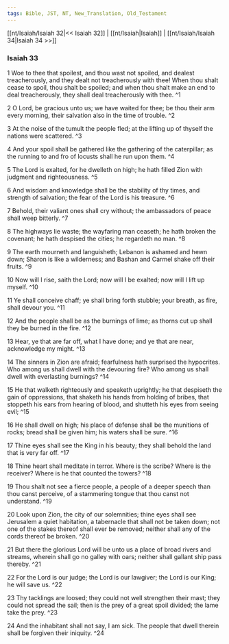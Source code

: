 ```yaml
---
tags: Bible, JST, NT, New_Translation, Old_Testament
---
```


[[nt/Isaiah/Isaiah 32|<< Isaiah 32]] | [[nt/Isaiah|Isaiah]] | [[nt/Isaiah/Isaiah 34|Isaiah 34 >>]]

### Isaiah 33

1 Woe to thee that spoilest, and thou wast not spoiled, and dealest treacherously, and they dealt not treacherously with thee! When thou shalt cease to spoil, thou shalt be spoiled; and when thou shalt make an end to deal treacherously, they shall deal treacherously with thee.  ^1

2 O Lord, be gracious unto us; we have waited for thee; be thou their arm every morning, their salvation also in the time of trouble.  ^2

3 At the noise of the tumult the people fled; at the lifting up of thyself the nations were scattered.  ^3

4 And your spoil shall be gathered like the gathering of the caterpillar; as the running to and fro of locusts shall he run upon them.  ^4

5 The Lord is exalted, for he dwelleth on high; he hath filled Zion with judgment and righteousness.  ^5

6 And wisdom and knowledge shall be the stability of thy times, and strength of salvation; the fear of the Lord is his treasure.  ^6

7 Behold, their valiant ones shall cry without; the ambassadors of peace shall weep bitterly.  ^7

8 The highways lie waste; the wayfaring man ceaseth; he hath broken the covenant; he hath despised the cities; he regardeth no man.  ^8

9 The earth mourneth and languisheth; Lebanon is ashamed and hewn down; Sharon is like a wilderness; and Bashan and Carmel shake off their fruits.  ^9

10 Now will I rise, saith the Lord; now will I be exalted; now will I lift up myself.  ^10

11 Ye shall conceive chaff; ye shall bring forth stubble; your breath, as fire, shall devour you.  ^11

12 And the people shall be as the burnings of lime; as thorns cut up shall they be burned in the fire.  ^12

13 Hear, ye that are far off, what I have done; and ye that are near, acknowledge my might.  ^13

14 The sinners in Zion are afraid; fearfulness hath surprised the hypocrites. Who among us shall dwell with the devouring fire? Who among us shall dwell with everlasting burnings?  ^14

15 He that walketh righteously and speaketh uprightly; he that despiseth the gain of oppressions, that shaketh his hands from holding of bribes, that stoppeth his ears from hearing of blood, and shutteth his eyes from seeing evil;  ^15

16 He shall dwell on high; his place of defense shall be the munitions of rocks; bread shall be given him; his waters shall be sure.  ^16

17 Thine eyes shall see the King in his beauty; they shall behold the land that is very far off.  ^17

18 Thine heart shall meditate in terror. Where is the scribe? Where is the receiver? Where is he that counted the towers?  ^18

19 Thou shalt not see a fierce people, a people of a deeper speech than thou canst perceive, of a stammering tongue that thou canst not understand.  ^19

20 Look upon Zion, the city of our solemnities; thine eyes shall see Jerusalem a quiet habitation, a tabernacle that shall not be taken down; not one of the stakes thereof shall ever be removed; neither shall any of the cords thereof be broken.  ^20

21 But there the glorious Lord will be unto us a place of broad rivers and streams, wherein shall go no galley with oars; neither shall gallant ship pass thereby.  ^21

22 For the Lord is our judge; the Lord is our lawgiver; the Lord is our King; he will save us.  ^22

23 Thy tacklings are loosed; they could not well strengthen their mast; they could not spread the sail; then is the prey of a great spoil divided; the lame take the prey.  ^23

24 And the inhabitant shall not say, I am sick. The people that dwell therein shall be forgiven their iniquity.  ^24

 
